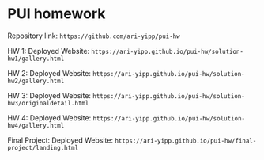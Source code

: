 # PUI homework

Repository link: `https://github.com/ari-yipp/pui-hw`

HW 1: Deployed Website: `https://ari-yipp.github.io/pui-hw/solution-hw1/gallery.html`

HW 2: Deployed Website: `https://ari-yipp.github.io/pui-hw/solution-hw2/gallery.html`

HW 3: Deployed Website: `https://ari-yipp.github.io/pui-hw/solution-hw3/originaldetail.html`

HW 4: Deployed Website: `https://ari-yipp.github.io/pui-hw/solution-hw4/gallery.html`

Final Project: Deployed Website: `https://ari-yipp.github.io/pui-hw/final-project/landing.html`
